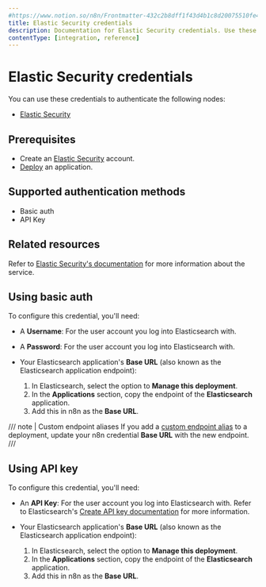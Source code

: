 ```yaml
---
#https://www.notion.so/n8n/Frontmatter-432c2b8dff1f43d4b1c8d20075510fe4
title: Elastic Security credentials
description: Documentation for Elastic Security credentials. Use these credentials to authenticate Elastic Security in n8n, a workflow automation platform.
contentType: [integration, reference]
---
```


# Elastic Security credentials

You can use these credentials to authenticate the following nodes:

- [Elastic Security](/integrations/builtin/app-nodes/n8n-nodes-base.elasticsecurity.md)

## Prerequisites

- Create an [Elastic Security](https://www.elastic.co/security) account.
- [Deploy](https://www.elastic.co/guide/en/cloud/current/ec-create-deployment.html) an application.

## Supported authentication methods

- Basic auth
- API Key

## Related resources

Refer to [Elastic Security's documentation](https://www.elastic.co/guide/en/security/current/es-overview.html) for more information about the service.

## Using basic auth

To configure this credential, you'll need:

- A **Username**: For the user account you log into Elasticsearch with.
- A **Password**: For the user account you log into Elasticsearch with.
- Your Elasticsearch application's **Base URL** (also known as the Elasticsearch application endpoint):

    1. In Elasticsearch, select the option to **Manage this deployment**.
    2. In the **Applications** section, copy the endpoint of the **Elasticsearch** application.
    3. Add this in n8n as the **Base URL**.

/// note | Custom endpoint aliases
If you add a [custom endpoint alias](https://www.elastic.co/guide/en/cloud/current/ec-regional-deployment-aliases.html) to a deployment, update your n8n credential **Base URL** with the new endpoint.
///

## Using API key

To configure this credential, you'll need:

- An **API Key**: For the user account you log into Elasticsearch with. Refer to Elasticsearch's [Create API key documentation](https://www.elastic.co/guide/en/elasticsearch/reference/current/security-api-create-api-key.html) for more information.
- Your Elasticsearch application's **Base URL** (also known as the Elasticsearch application endpoint):

    1. In Elasticsearch, select the option to **Manage this deployment**.
    2. In the **Applications** section, copy the endpoint of the **Elasticsearch** application.
    3. Add this in n8n as the **Base URL**.
